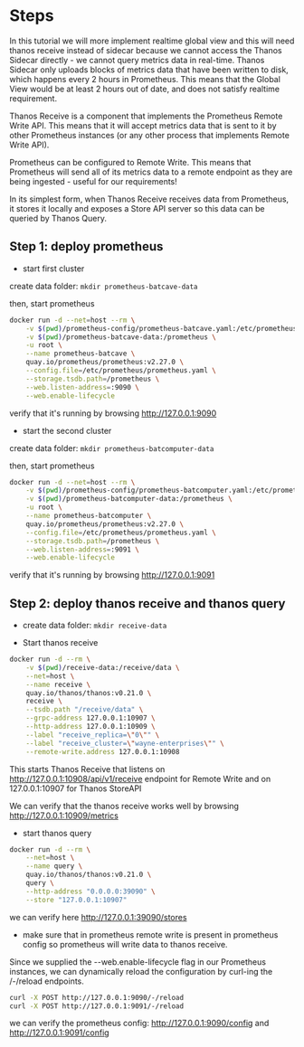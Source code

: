 # Steps

In this tutorial we will more implement realtime global view and this will need thanos receive instead of sidecar because we cannot access the Thanos Sidecar directly - we cannot query metrics data in real-time. Thanos Sidecar only uploads blocks of metrics data that have been written to disk, which happens every 2 hours in Prometheus.
This means that the Global View would be at least 2 hours out of date, and does not satisfy realtime requirement.

Thanos Receive is a component that implements the Prometheus Remote Write API. This means that it will accept metrics data that is sent to it by other Prometheus instances (or any other process that implements Remote Write API).

Prometheus can be configured to Remote Write. This means that Prometheus will send all of its metrics data to a remote endpoint as they are being ingested - useful for our requirements!

In its simplest form, when Thanos Receive receives data from Prometheus, it stores it locally and exposes a Store API server so this data can be queried by Thanos Query.

## Step 1: deploy prometheus

- start first cluster

create data folder: `mkdir prometheus-batcave-data`

then, start prometheus

```bash
docker run -d --net=host --rm \
    -v $(pwd)/prometheus-config/prometheus-batcave.yaml:/etc/prometheus/prometheus.yaml \
    -v $(pwd)/prometheus-batcave-data:/prometheus \
    -u root \
    --name prometheus-batcave \
    quay.io/prometheus/prometheus:v2.27.0 \
    --config.file=/etc/prometheus/prometheus.yaml \
    --storage.tsdb.path=/prometheus \
    --web.listen-address=:9090 \
    --web.enable-lifecycle
```

verify that it's running by browsing <http://127.0.0.1:9090>

- start the second cluster

create data folder: `mkdir prometheus-batcomputer-data`

then, start prometheus

```bash
docker run -d --net=host --rm \
    -v $(pwd)/prometheus-config/prometheus-batcomputer.yaml:/etc/prometheus/prometheus.yaml \
    -v $(pwd)/prometheus-batcomputer-data:/prometheus \
    -u root \
    --name prometheus-batcomputer \
    quay.io/prometheus/prometheus:v2.27.0 \
    --config.file=/etc/prometheus/prometheus.yaml \
    --storage.tsdb.path=/prometheus \
    --web.listen-address=:9091 \
    --web.enable-lifecycle
```

verify that it's running by browsing <http://127.0.0.1:9091>

## Step 2: deploy thanos receive and thanos query

- create data folder: `mkdir receive-data`

- Start thanos receive

```bash
docker run -d --rm \
    -v $(pwd)/receive-data:/receive/data \
    --net=host \
    --name receive \
    quay.io/thanos/thanos:v0.21.0 \
    receive \
    --tsdb.path "/receive/data" \
    --grpc-address 127.0.0.1:10907 \
    --http-address 127.0.0.1:10909 \
    --label "receive_replica=\"0\"" \
    --label "receive_cluster=\"wayne-enterprises\"" \
    --remote-write.address 127.0.0.1:10908
```

This starts Thanos Receive that listens on <http://127.0.0.1:10908/api/v1/receive> endpoint for Remote Write and on 127.0.0.1:10907 for Thanos StoreAPI

We can verify that the thanos receive works well by browsing <http://127.0.0.1:10909/metrics>

- start thanos query

```bash
docker run -d --rm \
    --net=host \
    --name query \
    quay.io/thanos/thanos:v0.21.0 \
    query \
    --http-address "0.0.0.0:39090" \
    --store "127.0.0.1:10907"
```

we can verify here <http://127.0.0.1:39090/stores>

- make sure that in prometheus remote write is present in prometheus config so prometheus will write data to thanos receive.

Since we supplied the --web.enable-lifecycle flag in our Prometheus instances, we can dynamically reload the configuration by curl-ing the /-/reload endpoints.

```bash
curl -X POST http://127.0.0.1:9090/-/reload
curl -X POST http://127.0.0.1:9091/-/reload
```

we can verify the prometheus config: <http://127.0.0.1:9090/config> and <http://127.0.0.1:9091/config>

